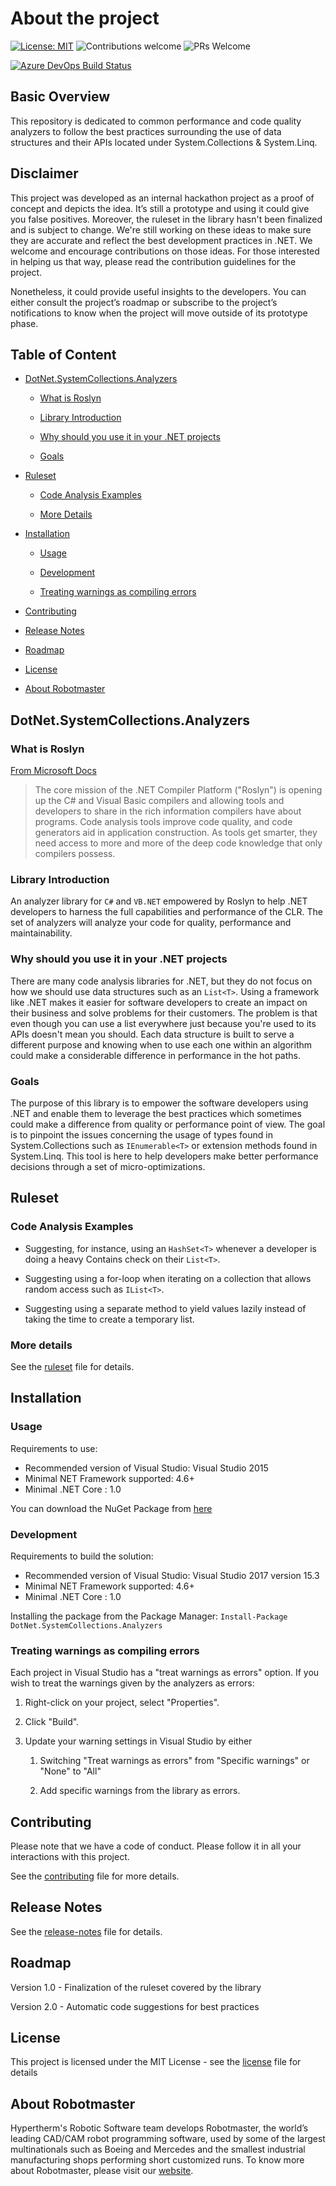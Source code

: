 # About the project

[![License: MIT](https://img.shields.io/github/license/hypertherm/DotNet.SystemCollections.Analyzers?color=brightgreen)](https://opensource.org/licenses/MIT)
![Contributions welcome](https://img.shields.io/badge/contributions-welcome-brightgreen.svg)
![PRs Welcome](https://img.shields.io/badge/PRs-welcome-brightgreen.svg?style=flat-square)

[![Azure DevOps Build Status](https://dev.azure.com/hypertherm/Robotmaster/_apis/build/status/CI-CD/hypertherm.DotNet.SystemCollections.Analyzers?branchName=refs%2Fpull%2F52%2Fmerge)](https://dev.azure.com/hypertherm/Robotmaster/_build/latest?definitionId=18&branchName=refs%2Fpull%2F52%2Fmerge)

## Basic Overview

This repository is dedicated to common performance and code quality analyzers to follow the best practices surrounding the use of data structures and their APIs located under System.Collections & System.Linq.

## __Disclaimer__

This project was developed as an internal hackathon project as a proof of concept and depicts the idea. It’s still a prototype and using it could give you false positives. Moreover, the ruleset in the library hasn't been finalized and is subject to change. We're still working on these ideas to make sure they are accurate and reflect the best development practices in .NET. We welcome and encourage contributions on those ideas. For those interested in helping us that way, please read the contribution guidelines for the project.

Nonetheless, it could provide useful insights to the developers. You can either consult the project’s roadmap or subscribe to the project’s notifications to know when the project will move outside of its prototype phase.

## Table of Content

* [DotNet.SystemCollections.Analyzers](#dotnetsystemcollectionsanalyzers)
  
  * [What is Roslyn](#what-is-roslyn)
  
  * [Library Introduction](#library-introduction)
  
  * [Why should you use it in your .NET projects](#why-should-you-use-it-in-your-net-projects)
  
  * [Goals](#goals)

* [Ruleset](#ruleset)

  * [Code Analysis Examples](#code-analysis-examples)

  * [More Details](#more-details)

* [Installation](#installation)
  
  * [Usage](#usage)
  
  * [Development](#development)

  * [Treating warnings as compiling errors](#treating-warnings-as-compiling-errors)

* [Contributing](#contributing)
  
* [Release Notes](#release-notes)

* [Roadmap](#roadmap)

* [License](#license)

* [About Robotmaster](#about-robotmaster)

## __DotNet.SystemCollections.Analyzers__

### __What is Roslyn__

[From Microsoft Docs](https://docs.microsoft.com/en-us/visualstudio/extensibility/dotnet-compiler-platform-roslyn-extensibility?view=vs-2019)
> The core mission of the .NET Compiler Platform ("Roslyn") is opening up the C# and Visual Basic compilers and allowing tools and developers to share in the rich information compilers have about programs. Code analysis tools improve code quality, and code generators aid in application construction. As tools get smarter, they need access to more and more of the deep code knowledge that only compilers possess.

### __Library Introduction__

An analyzer library for `C#` and `VB.NET` empowered by Roslyn to help .NET developers to harness the full capabilities and performance of the CLR. The set of analyzers will analyze your code for quality, performance and maintainability.

### __Why should you use it in your .NET projects__

There are many code analysis libraries for .NET, but they do not focus on how we should use data structures such as an `List<T>`. Using a framework like .NET makes it easier for software developers to create an impact on their business and solve problems for their customers. The problem is that even though you can use a list everywhere just because you're used to its APIs doesn't mean you should. Each data structure is built to serve a different purpose and knowing when to use each one within an algorithm could make a considerable difference in performance in the hot paths.

### __Goals__

The purpose of this library is to empower the software developers using .NET and enable them to leverage the best practices which sometimes could make a difference from quality or performance point of view. The goal is to pinpoint the issues concerning the usage of types found in System.Collections such as `IEnumerable<T>` or extension methods found in System.Linq. This tool is here to help developers make better performance decisions through a set of micro-optimizations.


## __Ruleset__

### __Code Analysis Examples__

* Suggesting, for instance, using an `HashSet<T>` whenever a developer is doing a heavy Contains check on their `List<T>`.

* Suggesting using a for-loop when iterating on a collection that allows random access such as `IList<T>`.

* Suggesting using a separate method to yield values lazily instead of taking the time to create a temporary list.

### __More details__

See the [ruleset](ruleset.md) file for details.

## __Installation__

### __Usage__

Requirements to use:

* Recommended version of Visual Studio: Visual Studio 2015
* Minimal NET Framework supported: 4.6+
* Minimal .NET Core : 1.0

You can download the NuGet Package from [here](#missing-link-from-nuget-org)

### __Development__

Requirements to build the solution:

* Recommended version of Visual Studio: Visual Studio 2017 version 15.3
* Minimal NET Framework supported: 4.6+
* Minimal .NET Core : 1.0

Installing the package from the Package Manager: `Install-Package DotNet.SystemCollections.Analyzers`

### __Treating warnings as compiling errors__

Each project in Visual Studio has a "treat warnings as errors" option. If you wish to treat the warnings given by the analyzers as errors:

1. Right-click on your project, select "Properties".

2. Click "Build".

3. Update your warning settings in Visual Studio by either
   1. Switching "Treat warnings as errors" from "Specific warnings" or "None" to "All"

   2. Add specific warnings from the library as errors.

## __Contributing__

Please note that we have a code of conduct. Please follow it in all your interactions with this project.

See the [contributing](CONTRIBUTING.md) file for more details.

## __Release Notes__

See the [release-notes](release-notes.md) file for details.

## __Roadmap__

Version 1.0 - Finalization of the ruleset covered by the library

Version 2.0 - Automatic code suggestions for best practices

## __License__

This project is licensed under the MIT License - see the [license](LICENSE.md) file for details

## __About Robotmaster__

Hypertherm's Robotic Software team develops Robotmaster, the world’s leading CAD/CAM robot programming software, used by some of the largest multinationals such as Boeing and Mercedes and the smallest industrial manufacturing shops performing short customized runs. To know more about Robotmaster, please visit our [website](https://www.robotmaster.com/en/).
